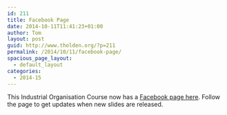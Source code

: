 ```yaml
---
id: 211
title: Facebook Page
date: 2014-10-11T11:41:23+01:00
author: Tom
layout: post
guid: http://www.tholden.org/?p=211
permalink: /2014/10/11/facebook-page/
spacious_page_layout:
  - default_layout
categories:
  - 2014-15
---
```

This Industrial Organisation Course now has a <a title="Industrial Organisation on Facebook" href="https://www.facebook.com/surreyIO">Facebook page here</a>. Follow the page to get updates when new slides are released.